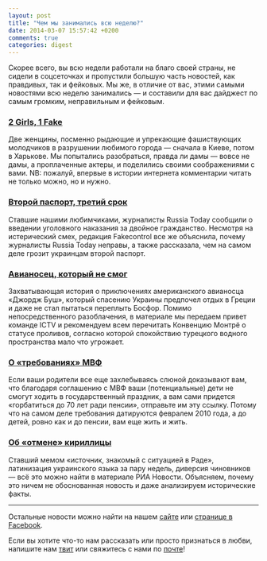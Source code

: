 ```yaml
---
layout: post
title: "Чем мы занимались всю неделю?"
date: 2014-03-07 15:57:42 +0200
comments: true
categories: digest
---
```


Скорее всего, вы всю недели работали на благо своей страны, не сидели в соцсеточках и пропустили большую часть новостей, как правдивых, так и фейковых. Мы же, в отличие от вас, этими самыми новостями всю неделю занимались — и составили для вас дайджест по самым громким, неправильным и фейковым.

### [2 Girls, 1 Fake](http://fakecontrol.org/blog/2014/03/03/2-girls-1-fake/)
Две женщины, посменно рыдающие и упрекающие фашиствующих молодчиков в разрушении любимого города — сначала  в Киеве, потом в Харькове. Мы попытались разобраться, правда ли дамы — вовсе не дамы, а проплаченные актеры, и поделились своими соображениями с вами.
NB: пожалуй, впервые в истории интернета комментарии читать не только можно, но и нужно.

### [Второй паспорт, третий срок](http://fakecontrol.org/blog/2014/03/03/vtoroi-pasport/)
Ставшие нашими любимчиками, журналисты Russia Today сообщили о введении уголовного наказания за двойное гражданство. Несмотря на истерический смех, редакция Fakecontrol все же объяснила, почему журналисты Russia Today неправы, а также рассказала, чем на самом деле грозит украинцам второй паспорт.

### [Авианосец, который не смог](http://fakecontrol.org/blog/2014/03/04/george-bush/)
Захватывающая история о приключениях американского авианосца «Джордж Буш», который спасению Украины предпочел отдых в Греции и даже не стал пытаться переплыть Босфор. Помимо непосредственного разоблачения, в материале мы передаем привет команде ICTV и рекомендуем всем перечитать Конвенцию Монтрё о статусе проливов, согласно которой спокойствию турецкого водного пространства мало что угрожает.

### [О «требованиях» МВФ](http://fakecontrol.org/blog/2014/03/04/IMF-debunk/)
Если ваши родители все еще захлебываясь слюной доказывают вам, что благодаря соглашению с МВФ ваши (потенциальные) дети не смогут ходить в государственный праздник, а вам сами придется «горбатиться до 70 лет ради пенсии», отправьте им эту ссылку. Потому что на самом деле требования датируются февралем 2010 года, а до детей, ровно как и до пенсии, вам еще жить и жить.

### [Об «отмене» кириллицы](http://fakecontrol.org/blog/2014/03/06/cyrillic-cancellation/)
Ставший мемом «источник, знакомый с ситуацией в Раде», латинизация украинского языка за пару недель, диверсия чиновников — всё это можно найти в материале РИА Новости. Объясняем, почему это ничем не обоснованная новость и даже анализируем исторические факты.

---

Остальные новости можно найти на нашем [сайте](http://fakecontrol.org/) или [cтранице в Facebook](https://www.facebook.com/fakecontrol.org).

Если вы хотите что-то нам рассказать или просто признаться в любви, напишите нам [твит](https://twitter.com/fakecontrol_org) или свяжитесь с нами по [почте](team@fakecontrol.org)!
